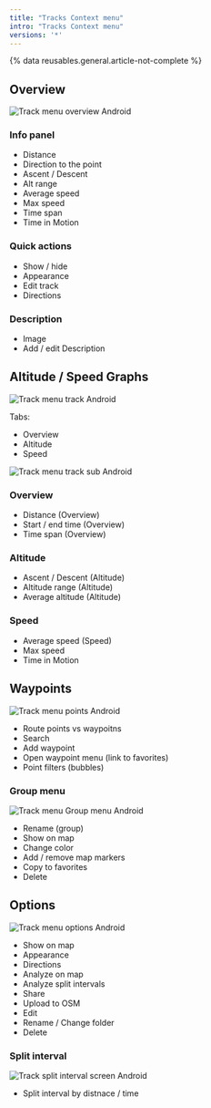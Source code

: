 ```yaml
---
title: "Tracks Context menu"
intro: "Tracks Context menu"
versions: '*'
---
```


{% data reusables.general.article-not-complete %}


## Overview

![Track menu overview Android](/assets/images/personal/tracks/track_menu_overview_android.png) 

### Info panel

- Distance 
- Direction to the point
- Ascent / Descent
- Alt range
- Average speed
- Max speed
- Time span
- Time in Motion


### Quick actions

- Show / hide
- Appearance
- Edit track
- Directions

### Description

- Image
- Add / edit Description 

## Altitude / Speed Graphs 

![Track menu track Android](/assets/images/personal/tracks/track_menu_track_android.png) 

Tabs:
- Overview
- Altitude
- Speed

![Track menu track sub Android](/assets/images/personal/tracks/track_menu_track_sub_android.png) 

### Overview

- Distance (Overview)
- Start / end time (Overview)
- Time span (Overview)

### Altitude

- Ascent / Descent (Altitude)
- Altitude range (Altitude)
- Average altitude (Altitude)

### Speed
- Average speed (Speed)
- Max speed
- Time in Motion

## Waypoints

![Track menu points Android](/assets/images/personal/tracks/track_menu_points_android.png) 

- Route points vs waypoitns
- Search
- Add waypoint
- Open waypoint menu (link to favorites)
- Point filters (bubbles)

### Group menu

![Track menu Group menu Android](/assets/images/personal/tracks/track_menu_group_menu_android.png) 

- Rename (group)
- Show on map
- Change color
- Add / remove map markers
- Copy to favorites
- Delete

## Options

![Track menu options Android](/assets/images/personal/tracks/track_menu_options_android.png)  

- Show on map
- Appearance
- Directions
- Analyze on map
- Analyze split intervals
- Share
- Upload to OSM
- Edit
- Rename / Change folder
- Delete


### Split interval

![Track split interval screen Android](/assets/images/personal/tracks/track_split_interval_android.png) 

- Split interval by distnace / time

